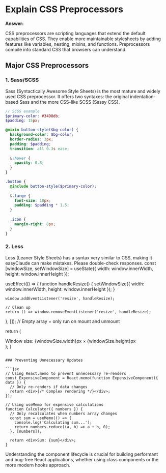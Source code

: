 # Explain CSS Preprocessors

**Answer:**

CSS preprocessors are scripting languages that extend the default capabilities of CSS. They enable more maintainable stylesheets by adding features like variables, nesting, mixins, and functions. Preprocessors compile into standard CSS that browsers can understand.

## Major CSS Preprocessors

### 1. Sass/SCSS

Sass (Syntactically Awesome Style Sheets) is the most mature and widely used CSS preprocessor. It offers two syntaxes: the original indentation-based Sass and the more CSS-like SCSS (Sassy CSS).

```scss
// SCSS example
$primary-color: #3498db;
$padding: 15px;

@mixin button-style($bg-color) {
  background-color: $bg-color;
  border-radius: 3px;
  padding: $padding;
  transition: all 0.3s ease;
  
  &:hover {
    opacity: 0.8;
  }
}

.button {
  @include button-style($primary-color);
  
  &.large {
    font-size: 18px;
    padding: $padding * 1.5;
  }
  
  .icon {
    margin-right: 8px;
  }
}
```

### 2. Less

Less (Leaner Style Sheets) has a syntax very similar to CSS, making it easyClaude can make mistakes. Please double-check responses. const [windowSize, setWindowSize] = useState({
    width: window.innerWidth,
    height: window.innerHeight
  });
  
  useEffect(() => {
    function handleResize() {
      setWindowSize({
        width: window.innerWidth,
        height: window.innerHeight
      });
    }
    
    window.addEventListener('resize', handleResize);
    
    // Clean up
    return () => window.removeEventListener('resize', handleResize);
  }, []); // Empty array = only run on mount and unmount
  
  return (
    <div>Window size: {windowSize.width}px × {windowSize.height}px</div>
  );
}
```

### Preventing Unnecessary Updates

```jsx
// Using React.memo to prevent unnecessary re-renders
const ExpensiveComponent = React.memo(function ExpensiveComponent({ data }) {
  // Only re-renders if data changes
  return <div>{/* Complex rendering */}</div>;
});

// Using useMemo for expensive calculations
function Calculator({ numbers }) {
  // Only recalculates when numbers array changes
  const sum = useMemo(() => {
    console.log('Calculating sum...');
    return numbers.reduce((a, b) => a + b, 0);
  }, [numbers]);
  
  return <div>Sum: {sum}</div>;
}
```

Understanding the component lifecycle is crucial for building performant and bug-free React applications, whether using class components or the more modern hooks approach.